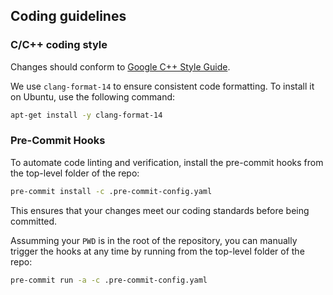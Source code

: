 
## Coding guidelines

### C/C++ coding style

Changes should conform to [Google C++ Style Guide](https://google.github.io/styleguide/cppguide.html).

We use `clang-format-14` to ensure consistent code formatting. To install it on Ubuntu, use the following command:
```sh
apt-get install -y clang-format-14
```

### Pre-Commit Hooks

To automate code linting and verification, install the pre-commit hooks from the top-level folder of the repo:
```sh
pre-commit install -c .pre-commit-config.yaml
```

This ensures that your changes meet our coding standards before being committed.

Assumming your `PWD` is in the root of the repository, you can manually trigger the hooks at any time by running from the top-level folder of the repo:
```sh
pre-commit run -a -c .pre-commit-config.yaml
```
